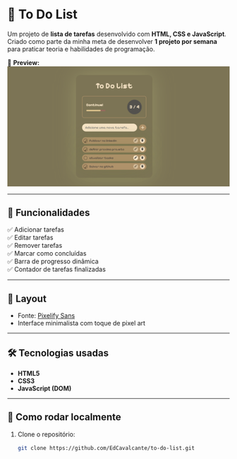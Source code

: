 # 📝 To Do List

Um projeto de **lista de tarefas** desenvolvido com **HTML, CSS e JavaScript**.  
Criado como parte da minha meta de desenvolver **1 projeto por semana** para praticar teoria e habilidades de programação.

📸 **Preview:**  
![preview](./screenshot.png.png) 

---

## 🚀 Funcionalidades
✅ Adicionar tarefas  
✅ Editar tarefas  
✅ Remover tarefas  
✅ Marcar como concluídas  
✅ Barra de progresso dinâmica  
✅ Contador de tarefas finalizadas  

---

## 🎨 Layout
- Fonte: [Pixelify Sans](https://fonts.google.com/specimen/Pixelify+Sans)  
- Interface minimalista com toque de pixel art



---

## 🛠️ Tecnologias usadas
- **HTML5**
- **CSS3**
- **JavaScript (DOM)**

---

## 📌 Como rodar localmente
1. Clone o repositório:
   ```bash
   git clone https://github.com/EdCavalcante/to-do-list.git
